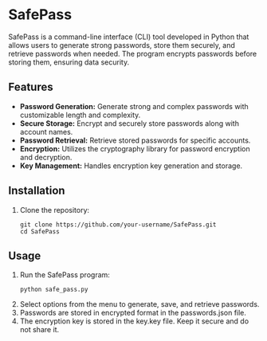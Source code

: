 # SafePass

SafePass is a command-line interface (CLI) tool developed in Python that allows users to generate strong passwords, store them securely, and retrieve passwords when needed. The program encrypts passwords before storing them, ensuring data security.

## Features

- **Password Generation:** Generate strong and complex passwords with customizable length and complexity.
- **Secure Storage:** Encrypt and securely store passwords along with account names.
- **Password Retrieval:** Retrieve stored passwords for specific accounts.
- **Encryption:** Utilizes the cryptography library for password encryption and decryption.
- **Key Management:** Handles encryption key generation and storage.

## Installation

1. Clone the repository:
   ```shell
   git clone https://github.com/your-username/SafePass.git
   cd SafePass
   ```

## Usage

1. Run the SafePass program:
   ```shell
   python safe_pass.py
   ```
3. Select options from the menu to generate, save, and retrieve passwords.
4. Passwords are stored in encrypted format in the passwords.json file.
5. The encryption key is stored in the key.key file. Keep it secure and do not share it.
